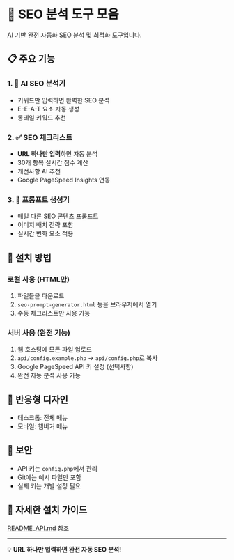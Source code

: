 # 🚀 SEO 분석 도구 모음

AI 기반 완전 자동화 SEO 분석 및 최적화 도구입니다.

## 📋 주요 기능

### 1. 🤖 AI SEO 분석기
- 키워드만 입력하면 완벽한 SEO 분석
- E-E-A-T 요소 자동 생성
- 롱테일 키워드 추천

### 2. ✅ SEO 체크리스트
- **URL 하나만 입력**하면 자동 분석
- 30개 항목 실시간 점수 계산
- 개선사항 AI 추천
- Google PageSpeed Insights 연동

### 3. 📝 프롬프트 생성기
- 매일 다른 SEO 콘텐츠 프롬프트
- 이미지 배치 전략 포함
- 실시간 변화 요소 적용

## 🔧 설치 방법

### 로컬 사용 (HTML만)
1. 파일들을 다운로드
2. `seo-prompt-generator.html` 등을 브라우저에서 열기
3. 수동 체크리스트만 사용 가능

### 서버 사용 (완전 기능)
1. 웹 호스팅에 모든 파일 업로드
2. `api/config.example.php` → `api/config.php`로 복사
3. Google PageSpeed API 키 설정 (선택사항)
4. 완전 자동 분석 사용 가능

## 📱 반응형 디자인
- 데스크톱: 전체 메뉴
- 모바일: 햄버거 메뉴

## 🔐 보안
- API 키는 `config.php`에서 관리
- Git에는 예시 파일만 포함
- 실제 키는 개별 설정 필요

## 📄 자세한 설치 가이드
[README_API.md](README_API.md) 참조

---

💡 **URL 하나만 입력하면 완전 자동 SEO 분석!**
